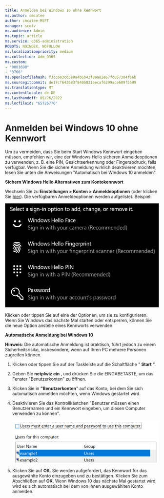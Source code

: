 ```yaml
---
title: Anmelden bei Windows 10 ohne Kennwort
ms.author: cmcatee
author: cmcatee-MSFT
manager: scotv
ms.audience: Admin
ms.topic: article
ms.service: o365-administration
ROBOTS: NOINDEX, NOFOLLOW
ms.localizationpriority: medium
ms.collection: Adm_O365
ms.custom:
- "9001690"
- "3766"
ms.openlocfilehash: f3cc603cd5e0a4b6b43f8aa82e67fc057304f66b
ms.sourcegitcommit: de17cf643683f8406831eecaf6299ace609f5599
ms.translationtype: MT
ms.contentlocale: de-DE
ms.lasthandoff: 05/26/2022
ms.locfileid: "65726776"
---
```

# <a name="sign-in-to-windows-10-without-using-a-password"></a>Anmelden bei Windows 10 ohne Kennwort

Um zu vermeiden, dass Sie beim Start Windows Kennwort eingeben müssen, empfehlen wir, eine der Windows Hello sicheren Anmeldeoptionen zu verwenden, z. B. eine PIN, Gesichtserkennung oder Fingerabdruck, falls verfügbar. Wenn Sie die sichere Anmeldung wirklich deaktivieren möchten, lesen Sie unten die Anweisungen "Automatisch bei Windows 10 anmelden".

**Sichern Windows Hello Alternativen zum Kontokennwort**

Wechseln Sie zu **Einstellungen > Konten > Anmeldeoptionen** (oder klicken Sie [hier](ms-settings:signinoptions?activationSource=GetHelp)). Die verfügbaren Anmeldeoptionen werden aufgelistet. Beispiel:

![Anmeldeoptionen.](media/sign-in-options.png)

Klicken oder tippen Sie auf eine der Optionen, um sie zu konfigurieren. Wenn Sie Windows das nächste Mal starten oder entsperren, können Sie die neue Option anstelle eines Kennworts verwenden. 

**Automatische Anmeldung bei Windows 10**

**Hinweis**: Die automatische Anmeldung ist praktisch, führt jedoch zu einem Sicherheitsrisiko, insbesondere, wenn auf Ihren PC mehrere Personen zugreifen können. 

1. Klicken oder tippen Sie auf der Taskleiste auf die Schaltfläche " **Start** ".

2. Geben Sie **netplwiz ein** , und drücken Sie die EINGABETASTE, um das Fenster "Benutzerkonten" zu öffnen.

3. Klicken Sie in **"Benutzerkonten**" auf das Konto, bei dem Sie sich automatisch anmelden möchten, wenn Windows gestartet wird.

4. Deaktivieren Sie das Kontrollkästchen "Benutzer müssen einen Benutzernamen und ein Kennwort eingeben, um diesen Computer verwenden zu können".

    ![Benutzer müssen eine Option für Benutzername und Kennwort eingeben.](media/users-must-enter-username.png)

5. Klicken Sie auf **OK**. Sie werden aufgefordert, das Kennwort für das ausgewählte Konto einzugeben und zu bestätigen. Klicken Sie zum Abschließen auf **OK**. Wenn Windows 10 das nächste Mal gestartet wird, wird es sich automatisch bei dem von Ihnen ausgewählten Konto anmelden.

